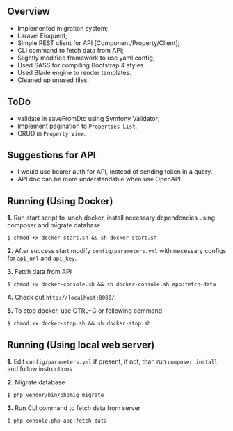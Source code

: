 ## Overview
* Implemented migration system;
* Laravel Eloquent;
* Simple REST client for API [Component/Property/Client];
* CLI command to fetch data from API;
* Slightly modified framework to use yaml config;
* Used SASS for compiling Bootstrap 4 styles.
* Used Blade engine to render templates.
* Cleaned up unused files.


## ToDo
* validate in saveFromDto using Symfony Validator;
* Implement pagination to `Properties List`.
* CRUD in `Property View`.


## Suggestions for API
* I would use bearer auth for API, instead of sending token in a query.
* API doc can be more understandable when use OpenAPI.


## Running (Using Docker)
**1.** Run start script to lunch docker, install necessary dependencies using composer and migrate database.
```shell script
$ chmod +x docker-start.sh && sh docker-start.sh
```

**2.** After success start modify `config/parameters.yml` with necessary configs
for `api_url` and `api_key`.

**3.** Fetch data from API
```shell script
$ chmod +x docker-console.sh && sh docker-console.sh app:fetch-data
```

**4.** Check out `http://localhost:8080/`.

**5.**
To stop docker, use CTRL+C or following command
```shell script
$ chmod +x docker-stop.sh && sh docker-stop.sh
```


## Running (Using local web server)
**1.** Edit `config/parameters.yml` if present, if not, than run `composer install` and follow instructions

**2.** Migrate database
```shell script
$ php vendor/bin/phpmig migrate
```

**3.** Run CLI command to fetch data from server
```shell script
$ php console.php app:fetch-data
```
